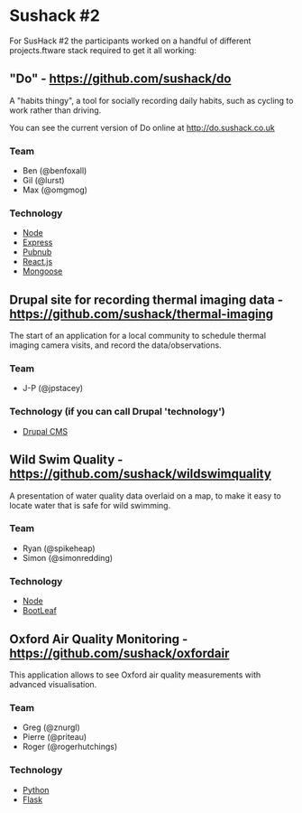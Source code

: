 Sushack #2
==========
For SusHack #2 the participants worked on a handful of different projects.ftware stack required to get it all working:

## "Do" - https://github.com/sushack/do

A "habits thingy", a tool for socially recording daily habits, such as cycling to work rather than driving.

You can see the current version of Do online at http://do.sushack.co.uk

### Team

- Ben (@benfoxall)
- Gil (@lurst)
- Max (@omgmog)

### Technology

- [Node](http://nodejs.org/)
- [Express](http://expressjs.com/)
- [Pubnub](http://www.pubnub.com/)
- [React.js](http://facebook.github.io/react/)
- [Mongoose](http://mongoosejs.com/)

## Drupal site for recording thermal imaging data - https://github.com/sushack/thermal-imaging

The start of an application for a local community to schedule thermal imaging camera visits, and record the data/observations.

### Team

- J-P (@jpstacey)

### Technology (if you can call Drupal 'technology')

- [Drupal CMS](https://www.drupal.org/)

## Wild Swim Quality - https://github.com/sushack/wildswimquality

A presentation of water quality data overlaid on a map, to make it easy to locate water that is safe for wild swimming.

### Team

- Ryan (@spikeheap)
- Simon (@simonredding)

### Technology

- [Node](http://nodejs.org/)
- [BootLeaf](http://bmcbride.github.io/bootleaf/)

## Oxford Air Quality Monitoring - https://github.com/sushack/oxfordair

This application allows to see Oxford air quality measurements with advanced visualisation.

### Team

- Greg (@znurgl)
- Pierre (@priteau)
- Roger (@rogerhutchings)


### Technology
- [Python](https://www.python.org/)
- [Flask](http://flask.pocoo.org/)










